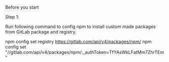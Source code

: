 Before you start

Step 1:

Run following command to config npm to install custom made packages from GitLab package and registry.

npm config set registry https://gitlab.com/api/v4/packages/npm/
npm config set "//gitlab.com/api/v4/packages/npm/:_authToken=TfYAsWkLFatMm7ZhrTEm"
